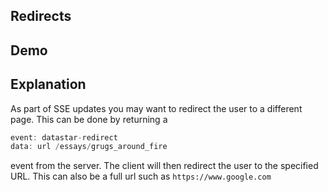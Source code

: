 ## Redirects

## Demo

<div id="update" data-on-load="$get('/examples/redirects/data')">
</div>

## Explanation

As part of SSE updates you may want to redirect the user to a different page. This can be done by returning a
```go
event: datastar-redirect
data: url /essays/grugs_around_fire
```

event from the server. The client will then redirect the user to the specified URL.  This can also be a full url such as `https://www.google.com`
